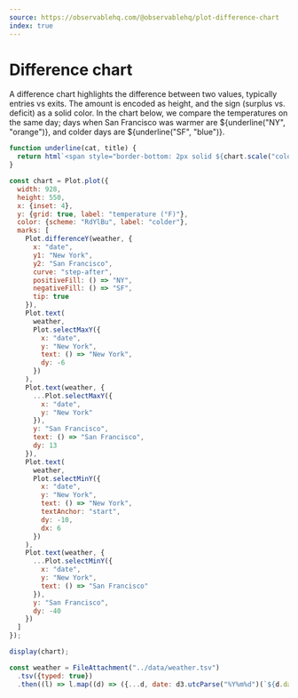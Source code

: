 ```yaml
---
source: https://observablehq.com/@observablehq/plot-difference-chart
index: true
---
```


# Difference chart

A difference chart highlights the difference between two values, typically entries vs exits. The amount is encoded as height, and the sign (surplus vs. deficit) as a solid color. In the chart below, we compare the temperatures on the same day; days when San Francisco was warmer are ${underline("NY", "orange")}, and colder days are ${underline("SF", "blue")}.

```js
function underline(cat, title) {
  return html`<span style="border-bottom: 2px solid ${chart.scale("color").apply(cat)}">${title}</span>`;
}
```

```js echo
const chart = Plot.plot({
  width: 928,
  height: 550,
  x: {inset: 4},
  y: {grid: true, label: "temperature (°F)"},
  color: {scheme: "RdYlBu", label: "colder"},
  marks: [
    Plot.differenceY(weather, {
      x: "date",
      y1: "New York",
      y2: "San Francisco",
      curve: "step-after",
      positiveFill: () => "NY",
      negativeFill: () => "SF",
      tip: true
    }),
    Plot.text(
      weather,
      Plot.selectMaxY({
        x: "date",
        y: "New York",
        text: () => "New York",
        dy: -6
      })
    ),
    Plot.text(weather, {
      ...Plot.selectMaxY({
        x: "date",
        y: "New York"
      }),
      y: "San Francisco",
      text: () => "San Francisco",
      dy: 13
    }),
    Plot.text(
      weather,
      Plot.selectMinY({
        x: "date",
        y: "New York",
        text: () => "New York",
        textAnchor: "start",
        dy: -10,
        dx: 6
      })
    ),
    Plot.text(weather, {
      ...Plot.selectMinY({
        x: "date",
        y: "New York",
        text: () => "San Francisco"
      }),
      y: "San Francisco",
      dy: -40
    })
  ]
});

display(chart);
```

```js echo
const weather = FileAttachment("../data/weather.tsv")
  .tsv({typed: true})
  .then((l) => l.map((d) => ({...d, date: d3.utcParse("%Y%m%d")(`${d.date}`)})));
```

